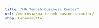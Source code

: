 ```yaml
---
title: "MA Tenneh Business Center"
url: /monrovia/ma-tenneh-business-center/
shop: Lebensmittel
---
```

